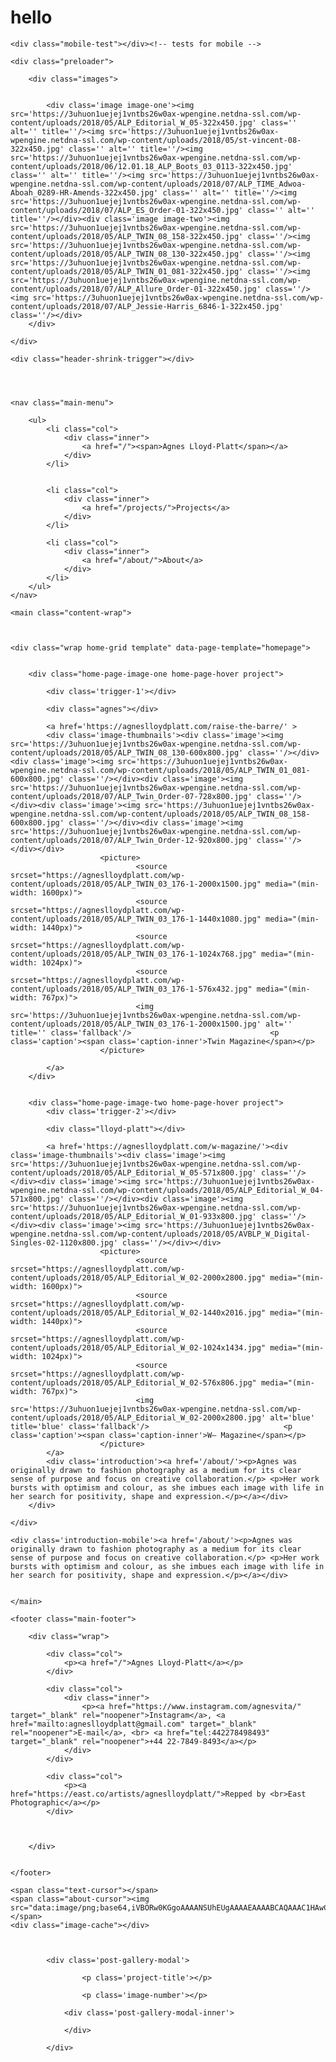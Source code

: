 # hello
<!DOCTYPE html>
<html class="no-js" lang="en">
<head>

<meta charset="utf-8">
<title>Agnes Lloyd-Platt</title>

<meta name="description" content="Photographer" />

<!-- viewport / browser config -->
<meta http-equiv="X-UA-Compatible" content="IE=edge,chrome=1">
<meta name="viewport" content="width=device-width, initial-scale=1.0, maximum-scale=5.0">


<!-- favicon -->
<link rel="shortcut icon" sizes="16x16 24x24 32x32 48x48 64x64" href="https://3uhuon1uejej1vntbs26w0ax-wpengine.netdna-ssl.com/wp-content/themes/agneslloydplatt/favicon.ico">

<!-- page assets -->

<link rel='dns-prefetch' href='//code.jquery.com' />
<link rel='dns-prefetch' href='//s.w.org' />
		<script type="text/javascript">
			window._wpemojiSettings = {"baseUrl":"https:\/\/s.w.org\/images\/core\/emoji\/11\/72x72\/","ext":".png","svgUrl":"https:\/\/s.w.org\/images\/core\/emoji\/11\/svg\/","svgExt":".svg","source":{"concatemoji":"https:\/\/agneslloydplatt.com\/wp-includes\/js\/wp-emoji-release.min.js?ver=4.9.8"}};
			!function(a,b,c){function d(a,b){var c=String.fromCharCode;l.clearRect(0,0,k.width,k.height),l.fillText(c.apply(this,a),0,0);var d=k.toDataURL();l.clearRect(0,0,k.width,k.height),l.fillText(c.apply(this,b),0,0);var e=k.toDataURL();return d===e}function e(a){var b;if(!l||!l.fillText)return!1;switch(l.textBaseline="top",l.font="600 32px Arial",a){case"flag":return!(b=d([55356,56826,55356,56819],[55356,56826,8203,55356,56819]))&&(b=d([55356,57332,56128,56423,56128,56418,56128,56421,56128,56430,56128,56423,56128,56447],[55356,57332,8203,56128,56423,8203,56128,56418,8203,56128,56421,8203,56128,56430,8203,56128,56423,8203,56128,56447]),!b);case"emoji":return b=d([55358,56760,9792,65039],[55358,56760,8203,9792,65039]),!b}return!1}function f(a){var c=b.createElement("script");c.src=a,c.defer=c.type="text/javascript",b.getElementsByTagName("head")[0].appendChild(c)}var g,h,i,j,k=b.createElement("canvas"),l=k.getContext&&k.getContext("2d");for(j=Array("flag","emoji"),c.supports={everything:!0,everythingExceptFlag:!0},i=0;i<j.length;i++)c.supports[j[i]]=e(j[i]),c.supports.everything=c.supports.everything&&c.supports[j[i]],"flag"!==j[i]&&(c.supports.everythingExceptFlag=c.supports.everythingExceptFlag&&c.supports[j[i]]);c.supports.everythingExceptFlag=c.supports.everythingExceptFlag&&!c.supports.flag,c.DOMReady=!1,c.readyCallback=function(){c.DOMReady=!0},c.supports.everything||(h=function(){c.readyCallback()},b.addEventListener?(b.addEventListener("DOMContentLoaded",h,!1),a.addEventListener("load",h,!1)):(a.attachEvent("onload",h),b.attachEvent("onreadystatechange",function(){"complete"===b.readyState&&c.readyCallback()})),g=c.source||{},g.concatemoji?f(g.concatemoji):g.wpemoji&&g.twemoji&&(f(g.twemoji),f(g.wpemoji)))}(window,document,window._wpemojiSettings);
		</script>
		<style type="text/css">
img.wp-smiley,
img.emoji {
	display: inline !important;
	border: none !important;
	box-shadow: none !important;
	height: 1em !important;
	width: 1em !important;
	margin: 0 .07em !important;
	vertical-align: -0.1em !important;
	background: none !important;
	padding: 0 !important;
}
</style>
<link rel='stylesheet' id='main-css'  href='https://3uhuon1uejej1vntbs26w0ax-wpengine.netdna-ssl.com/wp-content/themes/agneslloydplatt/r/css/master.css?ver=180802-93433' type='text/css' media='screen' />

</head>

<body class="home page-template page-template-index page-template-index-php page page-id-5">

	<div class="mobile-test"></div><!-- tests for mobile -->
	
	<div class="preloader">
		
		<div class="images">
			
			
			<div class='image image-one'><img src='https://3uhuon1uejej1vntbs26w0ax-wpengine.netdna-ssl.com/wp-content/uploads/2018/05/ALP_Editorial_W_05-322x450.jpg' class='' alt='' title=''/><img src='https://3uhuon1uejej1vntbs26w0ax-wpengine.netdna-ssl.com/wp-content/uploads/2018/05/st-vincent-08-322x450.jpg' class='' alt='' title=''/><img src='https://3uhuon1uejej1vntbs26w0ax-wpengine.netdna-ssl.com/wp-content/uploads/2018/06/12.01.18_ALP_Boots_03_0113-322x450.jpg' class='' alt='' title=''/><img src='https://3uhuon1uejej1vntbs26w0ax-wpengine.netdna-ssl.com/wp-content/uploads/2018/07/ALP_TIME_Adwoa-Aboah_0289-HR-Amends-322x450.jpg' class='' alt='' title=''/><img src='https://3uhuon1uejej1vntbs26w0ax-wpengine.netdna-ssl.com/wp-content/uploads/2018/07/ALP_ES_Order-01-322x450.jpg' class='' alt='' title=''/></div><div class='image image-two'><img src='https://3uhuon1uejej1vntbs26w0ax-wpengine.netdna-ssl.com/wp-content/uploads/2018/05/ALP_TWIN_08_158-322x450.jpg' class=''/><img src='https://3uhuon1uejej1vntbs26w0ax-wpengine.netdna-ssl.com/wp-content/uploads/2018/05/ALP_TWIN_08_130-322x450.jpg' class=''/><img src='https://3uhuon1uejej1vntbs26w0ax-wpengine.netdna-ssl.com/wp-content/uploads/2018/05/ALP_TWIN_01_081-322x450.jpg' class=''/><img src='https://3uhuon1uejej1vntbs26w0ax-wpengine.netdna-ssl.com/wp-content/uploads/2018/07/ALP_Allure_Order-01-322x450.jpg' class=''/><img src='https://3uhuon1uejej1vntbs26w0ax-wpengine.netdna-ssl.com/wp-content/uploads/2018/07/ALP_Jessie-Harris_6846-1-322x450.jpg' class=''/></div>		
		</div>

	</div>
	
	<div class="header-shrink-trigger"></div>

	
	
	
	<nav class="main-menu">
			
		<ul>
			<li class="col">
				<div class="inner">
					<a href="/"><span>Agnes Lloyd-Platt</span></a>
				</div>
			</li>
			
			
			<li class="col">
				<div class="inner">				
					<a href="/projects/">Projects</a>
				</div>				
			</li>
			
			<li class="col">
				<div class="inner">								
					<a href="/about/">About</a>
				</div>								
			</li>
		</ul>	
	</nav>
	
	<main class="content-wrap">
	

	
	<div class="wrap home-grid template" data-page-template="homepage">

		
		<div class="home-page-image-one home-page-hover project">
			
			<div class='trigger-1'></div>	
			
			<div class="agnes"></div>
			
			<a href='https://agneslloydplatt.com/raise-the-barre/' >			
			<div class='image-thumbnails'><div class='image'><img src='https://3uhuon1uejej1vntbs26w0ax-wpengine.netdna-ssl.com/wp-content/uploads/2018/05/ALP_TWIN_08_130-600x800.jpg' class=''/></div><div class='image'><img src='https://3uhuon1uejej1vntbs26w0ax-wpengine.netdna-ssl.com/wp-content/uploads/2018/05/ALP_TWIN_01_081-600x800.jpg' class=''/></div><div class='image'><img src='https://3uhuon1uejej1vntbs26w0ax-wpengine.netdna-ssl.com/wp-content/uploads/2018/07/ALP_Twin_Order-07-728x800.jpg' class=''/></div><div class='image'><img src='https://3uhuon1uejej1vntbs26w0ax-wpengine.netdna-ssl.com/wp-content/uploads/2018/05/ALP_TWIN_08_158-600x800.jpg' class=''/></div><div class='image'><img src='https://3uhuon1uejej1vntbs26w0ax-wpengine.netdna-ssl.com/wp-content/uploads/2018/07/ALP_Twin_Order-12-920x800.jpg' class=''/></div></div>
						<picture>
								<source srcset="https://agneslloydplatt.com/wp-content/uploads/2018/05/ALP_TWIN_03_176-1-2000x1500.jpg" media="(min-width: 1600px)">
								<source srcset="https://agneslloydplatt.com/wp-content/uploads/2018/05/ALP_TWIN_03_176-1-1440x1080.jpg" media="(min-width: 1440px)">
								<source srcset="https://agneslloydplatt.com/wp-content/uploads/2018/05/ALP_TWIN_03_176-1-1024x768.jpg" media="(min-width: 1024px)">
								<source srcset="https://agneslloydplatt.com/wp-content/uploads/2018/05/ALP_TWIN_03_176-1-576x432.jpg" media="(min-width: 767px)">
								<img src='https://3uhuon1uejej1vntbs26w0ax-wpengine.netdna-ssl.com/wp-content/uploads/2018/05/ALP_TWIN_03_176-1-2000x1500.jpg' alt='' title='' class='fallback'/>								<p class='caption'><span class='caption-inner'>Twin Magazine</span></p>
						</picture>
			
			</a>			
		</div>

		
		<div class="home-page-image-two home-page-hover project">
			<div class='trigger-2'></div>			
			
			<div class="lloyd-platt"></div>
			
			<a href='https://agneslloydplatt.com/w-magazine/'><div class='image-thumbnails'><div class='image'><img src='https://3uhuon1uejej1vntbs26w0ax-wpengine.netdna-ssl.com/wp-content/uploads/2018/05/ALP_Editorial_W_05-571x800.jpg' class=''/></div><div class='image'><img src='https://3uhuon1uejej1vntbs26w0ax-wpengine.netdna-ssl.com/wp-content/uploads/2018/05/ALP_Editorial_W_04-571x800.jpg' class=''/></div><div class='image'><img src='https://3uhuon1uejej1vntbs26w0ax-wpengine.netdna-ssl.com/wp-content/uploads/2018/05/ALP_Editorial_W_01-933x800.jpg' class=''/></div><div class='image'><img src='https://3uhuon1uejej1vntbs26w0ax-wpengine.netdna-ssl.com/wp-content/uploads/2018/05/AVBLP_W_Digital-Singles-02-1120x800.jpg' class=''/></div></div>			
						<picture>
								<source srcset="https://agneslloydplatt.com/wp-content/uploads/2018/05/ALP_Editorial_W_02-2000x2800.jpg" media="(min-width: 1600px)">
								<source srcset="https://agneslloydplatt.com/wp-content/uploads/2018/05/ALP_Editorial_W_02-1440x2016.jpg" media="(min-width: 1440px)">
								<source srcset="https://agneslloydplatt.com/wp-content/uploads/2018/05/ALP_Editorial_W_02-1024x1434.jpg" media="(min-width: 1024px)">
								<source srcset="https://agneslloydplatt.com/wp-content/uploads/2018/05/ALP_Editorial_W_02-576x806.jpg" media="(min-width: 767px)">
								<img src='https://3uhuon1uejej1vntbs26w0ax-wpengine.netdna-ssl.com/wp-content/uploads/2018/05/ALP_Editorial_W_02-2000x2800.jpg' alt='blue' title='blue' class='fallback'/>								<p class='caption'><span class='caption-inner'>W— Magazine</span></p>
						</picture>
			</a>			
			<div class='introduction'><a href='/about/'><p>Agnes was originally drawn to fashion photo­graphy as a medium for its clear sense of purpose and focus on creative collab­oration.</p> <p>Her work bursts with optimism and colour, as she imbues each image with life in her search for positivity, shape and expression.</p></a></div>			
		</div>
		
	</div>
	
	<div class='introduction-mobile'><a href='/about/'><p>Agnes was originally drawn to fashion photo­graphy as a medium for its clear sense of purpose and focus on creative collab­oration.</p> <p>Her work bursts with optimism and colour, as she imbues each image with life in her search for positivity, shape and expression.</p></a></div>
		

	</main>
	
	<footer class="main-footer">
		
		<div class="wrap">

			<div class="col">
				<p><a href="/">Agnes Lloyd-Platt</a></p>
			</div>
			
			<div class="col">
				<div class="inner">
					<p><a href="https://www.instagram.com/agnesvita/" target="_blank" rel="noopener">Instagram</a>, <a href="mailto:agneslloydplatt@gmail.com" target="_blank" rel="noopener">E-mail</a>, <br> <a href="tel:442278498493" target="_blank" rel="noopener">+44 22-7849-8493</a></p>
				</div>
			</div>
			
			<div class="col">
				<p><a href="https://east.co/artists/agneslloydplatt/">Repped by <br>East Photographic</a></p>
			</div>
			

			
		</div>
		
		
	</footer>
	
	<span class="text-cursor"></span>
	<span class="about-cursor"><img src="data:image/png;base64,iVBORw0KGgoAAAANSUhEUgAAAAEAAAABCAQAAAC1HAwCAAAAC0lEQVR42mNkYAAAAAYAAjCB0C8AAAAASUVORK5CYII="></span>
	<div class="image-cache"></div>
	

	
			<div class='post-gallery-modal'>

					<p class='project-title'></p>

					<p class='image-number'></p>

				<div class='post-gallery-modal-inner'>

				</div>

			</div>

	
<script type='text/javascript' src='https://code.jquery.com/jquery-3.2.0.min.js'></script>
<script type='text/javascript' src='https://3uhuon1uejej1vntbs26w0ax-wpengine.netdna-ssl.com/wp-content/themes/agneslloydplatt/r/js/script.min.js?ver=180728-02400'></script>


<!-- Global site tag (gtag.js) - Google Analytics -->
<script async src="https://www.googletagmanager.com/gtag/js?id=UA-120205069-1"></script>
<script>
  window.dataLayer = window.dataLayer || [];
  function gtag(){dataLayer.push(arguments);}
  gtag('js', new Date());

  gtag('config', 'UA-120205069-1');
</script>

</body>

</html>
